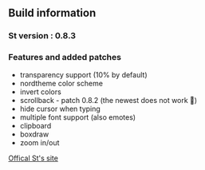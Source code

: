 ## Build information
### St version : 0.8.3

### 	Features and added patches
*	transparency support (10% by default)
*	nordtheme color scheme
*	invert colors
*	scrollback - patch 0.8.2 (the newest does not work 🤨)
*	hide cursor when typing
*	multiple font support (also emotes)
*	clipboard
*	boxdraw
*	zoom in/out


[Offical St's site](https://st.suckless.org)

